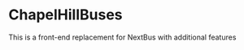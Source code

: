 ChapelHillBuses
===============

This is a front-end replacement for NextBus with additional features

